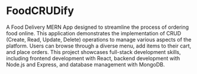 # FoodCRUDify

A Food Delivery MERN App designed to streamline the process of ordering food online. This application demonstrates the implementation of CRUD (Create, Read, Update, Delete) operations to manage various aspects of the platform. Users can browse through a diverse menu, add items to their cart, and place orders.
This project showcases full-stack development skills, including frontend development with React, backend development with Node.js and Express, and database management with MongoDB.


